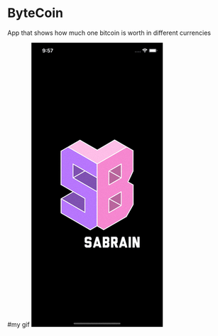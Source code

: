 # ByteCoin
App that shows how much one bitcoin is worth in different currencies

#my gif
![](https://github.com/sabah-naveed/ByteCoin/blob/master/Simulator%20Screen%20Recording%20-%20iPhone%2011%20-%202022-04-04%20at%2021.57.19.gif)
